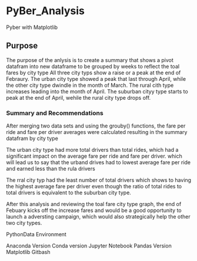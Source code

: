 # PyBer_Analysis

Pyber with Matplotlib

## Purpose

The purpose of the anlysis is to create a summary that shows a pivot datafram into new dataframe to be grouped by weeks to reflect the toal fares by city type
All three city typs show a raise or a peak at the end of Febraury. The urban city type showed a peak that last through April, while the other city type dwindle in the month of March.
The rural cith type increases leading into the month of April. The suburban cityy type starts to peak at the end of April, wehile the rural city type drops off.

### Summary and Recommendations

After merging two data sets and using the grouby() functions, the fare per ride and fare per driver averages were calculated resulting in the summary datafram by city type

The urban city type had more total drivers than total rides, which had a significant impact on the average fare per ride and fare per driver. which will lead us to say that the urband drives had to lowest average fare per ride and earned less than the rula drivers

The rral city typ had the least number of total drivers which shows to having the highest average fare per driver even though the ratio of total rides to total drivers is equivalent to the suburban city type.

After this analysis and reviewing the toal fare city type graph, the end of Febuary kicks off the increase fares and would be a good opportunity to launch a adversting campaign, which would also strategically help the other two city types. 

PythonData Environment

Anaconda Version
Conda version
Jupyter Notebook
Pandas Version
Matplotlib
Gitbash